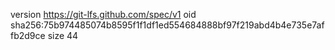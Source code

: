 version https://git-lfs.github.com/spec/v1
oid sha256:75b974485074b8595f1f1df1ed554684888bf97f219abd4b4e735e7affb2d9ce
size 44
